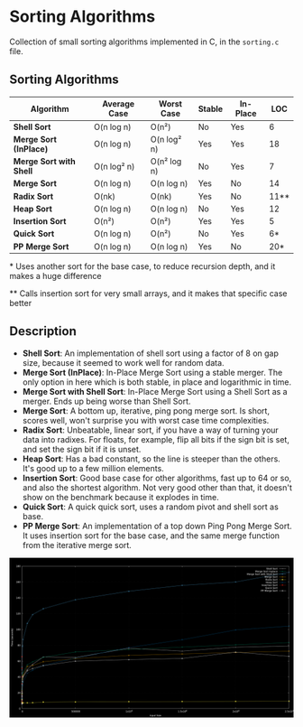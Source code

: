 # Sorting Algorithms
Collection of small sorting algorithms implemented in C, in the `sorting.c` file.

## Sorting Algorithms

| Algorithm                 | Average Case | Worst Case   | Stable | In-Place | LOC |
|---------------------------|--------------|-------------------|--------|----------|-----|
| **Shell Sort**            | O(n log n)   | O(n²)        | No     | Yes      | 6   |
| **Merge Sort (InPlace)**  | O(n log n)   | O(n log² n)  | Yes    | Yes      | 18  |
| **Merge Sort with Shell** | O(n log² n)  | O(n² log n)  | No     | Yes      | 7   |
| **Merge Sort**            | O(n log n)   | O(n log n)   | Yes    | No       | 14  |
| **Radix Sort**            | O(nk)        | O(nk)        | Yes    | No       | 11**|
| **Heap Sort**             | O(n log n)   | O(n log n)   | No     | Yes      | 12  |
| **Insertion Sort**        | O(n²)        | O(n²)        | Yes    | Yes      | 5   |
| **Quick Sort**            | O(n log n)   | O(n²)        | No     | Yes      | 6*  |
| **PP Merge Sort**         | O(n log n)   | O(n log n)   | Yes    | No       | 20* |

\* Uses another sort for the base case, to reduce recursion depth, and it makes a huge difference

\*\* Calls insertion sort for very small arrays, and it makes that specific case better

## Description

- **Shell Sort**: An implementation of shell sort using a factor of 8 on gap size, because it seemed to work well for random data.
- **Merge Sort (InPlace)**: In-Place Merge Sort using a stable merger. The only option in here which is both stable, in place and logarithmic in time.
- **Merge Sort with Shell Sort**: In-Place Merge Sort using a Shell Sort as a merger. Ends up being worse than Shell Sort.
- **Merge  Sort**: A bottom up, iterative, ping pong merge sort. Is short, scores well, won't surprise you with worst case time complexities.
- **Radix Sort**: Unbeatable, linear sort, if you have a way of turning your data into radixes. For floats, for example, flip all bits if the sign bit is set, and set the sign bit if it is unset.
- **Heap Sort**: Has a bad constant, so the line is steeper than the others. It's good up to a few million elements.
- **Insertion Sort**: Good base case for other algorithms, fast up to 64 or so, and also the shortest algorithm. Not very good other than that, it doesn't show on the benchmark because it explodes in time.
- **Quick Sort**: A quick quick sort, uses a random pivot and shell sort as base.
- **PP Merge Sort**: An implementation of a top down Ping Pong Merge Sort. It uses insertion sort for the base case, and the same merge function from the iterative merge sort.

![Sorting Algorithms Benchmark](sorts_benchmark.png)

